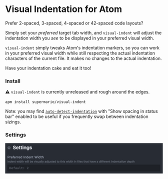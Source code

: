 # Visual Indentation for Atom

Prefer 2-spaced, 3-spaced, 4-spaced or 42-spaced code layouts?

Simply set your _preferred_ target tab width, and `visual-indent` will adjust the indentation width you _see_ to be displayed in your preferred visual width.

`visual-indent` simply tweaks Atom's indentation markers, so you can work in your preferred visual width while still respecting the actual indentation characters of the current file. It makes no changes to the actual indentation.

Have your indentation cake and eat it too!

### Install

:warning: `visual-indent` is currently unreleased and rough around the edges.

`apm install supermario/visual-indent`

Note: you may find [`auto-detect-indentation`](https://atom.io/packages/auto-detect-indentation) with "Show spacing in status bar" enabled to be useful if you frequently swap between indentation sizings.

### Settings

![visual-indent configuration screenshot](screenshot-config.png)
